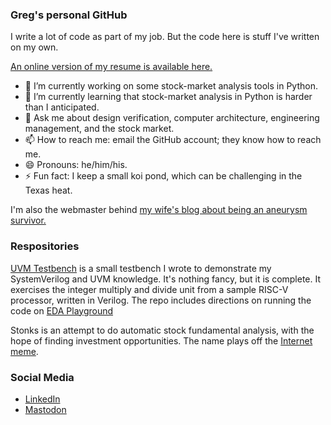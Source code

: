 ### Greg's personal GitHub

I write a lot of code as part of my job. But the code here is stuff I've written on my own.

[An online version of my resume is available here.](https://github.com/gregorykemp/gregorykemp/blob/main/gkemp_resume_2022.md) 

* 🔭 I’m currently working on some stock-market analysis tools in Python.
* 🌱 I’m currently learning that stock-market analysis in Python is harder than I anticipated.
* 💬 Ask me about design verification, computer architecture, engineering management, and the stock market.
* 📫 How to reach me: email the GitHub account; they know how to reach me.
* 😄 Pronouns: he/him/his.
* ⚡ Fun fact: I keep a small koi pond, which can be challenging in the Texas heat.

I'm also the webmaster behind [my wife's blog about being an aneurysm survivor.](https://livedtotell.org/)


### Respositories

[UVM Testbench](https://github.com/gregorykemp/sample_uvm_testbench) is a small testbench I wrote to demonstrate my SystemVerilog and UVM knowledge. It's nothing fancy, but it is complete. It exercises the integer multiply and divide unit from a sample RISC-V processor, written in Verilog. The repo includes directions on running the code on [EDA Playground](https://www.edaplayground.com/)

Stonks is an attempt to do automatic stock fundamental analysis, with the hope of finding investment opportunities. The name plays off the [Internet meme](https://knowyourmeme.com/memes/stonks).

### Social Media

* [LinkedIn](https://www.linkedin.com/in/gkemp14/)
* [Mastodon](https://hachyderm.io/@gkemp)


<!--
**gregorykemp/gregorykemp** is a ✨ _special_ ✨ repository because its `README.md` (this file) appears on your GitHub profile.

Here are some ideas to get you started:

- 🔭 I’m currently working on ...
- 🌱 I’m currently learning ...
- 👯 I’m looking to collaborate on ...
- 🤔 I’m looking for help with ...
- 💬 Ask me about ...
- 📫 How to reach me: ...
- 😄 Pronouns: ...
- ⚡ Fun fact: ...
-->
